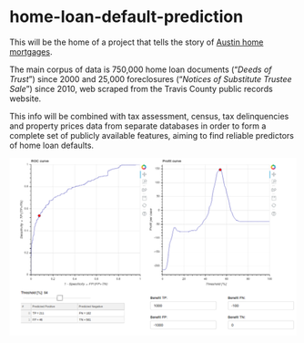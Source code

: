# home-loan-default-prediction

This will be the home of a project that tells the story of [Austin home mortgages]. 

The main corpus of data is 750,000 home loan documents (“_Deeds of Trust_”) since 2000 and 25,000 foreclosures (“_Notices of Substitute Trustee Sale_”) since 2010, web scraped from the Travis County public records website. 

This info will be combined with tax assessment, census, tax delinquencies and property prices data from separate databases in order to form a complete set of publicly available features, aiming to find reliable predictors of home loan defaults.

[![Austin home mortgages](https://github.com/alexspili/ROC-n-Prof/blob/master/Screenshot.png "Austin home mortgages")][Austin home mortgages]

[Austin home mortgages]: http://alexspiliotopoulos.com/aws/mortgages
